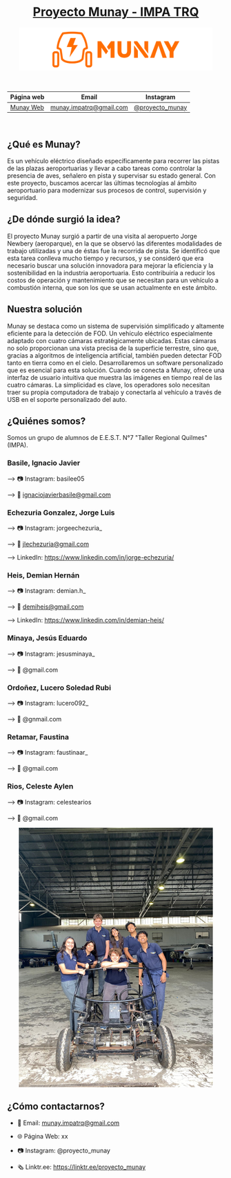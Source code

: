 <div align="center">

# [Proyecto Munay - IMPA TRQ](https://www.instagram.com/proyecto_munay/)

<img src="/imagenes/munay logo-02 (1)1.png" height="100" width="450" />

&nbsp;

| Página web | Email | Instagram |
|------------|-------|-----------|
|[Munay Web](https://proyectomunay.github.io/)|munay.impatrq@gmail.com|[@proyecto_munay](https://www.instagram.com/proyecto_munay/)|

&nbsp;

</div>

## ¿Qué es Munay?
Es un vehículo eléctrico diseñado específicamente para recorrer las pistas de las plazas aeroportuarias y llevar a cabo tareas como controlar la presencia de aves, señalero en pista y supervisar su estado general. Con este proyecto, buscamos acercar las últimas tecnologías al ámbito aeroportuario para modernizar sus procesos de control, supervisión y seguridad.

## ¿De dónde surgió la idea?
El proyecto Munay surgió a partir de una visita al aeropuerto Jorge Newbery (aeroparque), en la que se observó las diferentes modalidades de trabajo utilizadas y una de éstas fue la recorrida de pista. Se identificó que esta tarea conlleva mucho tiempo y recursos, y se consideró que era necesario buscar una solución innovadora para mejorar la eficiencia y la sostenibilidad en la industria aeroportuaria. Esto contribuiría a reducir los costos de operación y mantenimiento que se necesitan para un vehículo a combustión interna, que son los que se usan actualmente en este ámbito.

## Nuestra solución
Munay se destaca como un sistema de supervisión simplificado y altamente eficiente para la detección de FOD. Un vehículo eléctrico especialmente adaptado con cuatro cámaras estratégicamente ubicadas. Estas cámaras no solo proporcionan una vista precisa de la superficie terrestre, sino que, gracias a algoritmos de inteligencia artificial, también pueden detectar FOD tanto en tierra como en el cielo. Desarrollaremos un software personalizado que es esencial para esta solución. Cuando se conecta a Munay, ofrece una interfaz de usuario intuitiva que muestra las imágenes en tiempo real de las cuatro cámaras. La simplicidad es clave, los operadores solo necesitan traer su propia computadora de trabajo y conectarla al vehículo a través de USB en el soporte personalizado del auto.


## ¿Quiénes somos?

Somos un grupo de alumnos de E.E.S.T. N°7 "Taller Regional Quilmes" (IMPA).

### Basile, Ignacio Javier
--> 📷 Instagram: basilee05

--> 📧 ignaciojavierbasile@gmail.com

### Echezuria Gonzalez, Jorge Luis
--> 📷 Instagram: jorgeechezuria_

--> 📧 jlechezuria@gmail.com

--> LinkedIn: https://www.linkedin.com/in/jorge-echezuria/

### Heis, Demian Hernán
--> 📷 Instagram: demian.h_

--> 📧 demiheis@gmail.com

--> LinkedIn: https://www.linkedin.com/in/demian-heis/

### Minaya, Jesús Eduardo
--> 📷 Instagram: jesusminaya_

--> 📧 @gmail.com

### Ordoñez, Lucero Soledad Rubi
--> 📷 Instagram: lucero092_

--> 📧 @gnmail.com

### Retamar, Faustina
--> 📷 Instagram: faustinaar_

--> 📧 @gmail.com

### Rios, Celeste Aylen
--> 📷 Instagram: celestearios

--> 📧 @gmail.com


<div align="center">

<img src="/imagenes/fotogrupal_munay.jpg" width="450"/>

</div>

## ¿Cómo contactarnos?

* 📧 Email: munay.impatrq@gmail.com

* 🌐 Página Web: xx

* 📷 Instagram: @proyecto_munay

* 🗞️ Linktr.ee: https://linktr.ee/proyecto_munay
